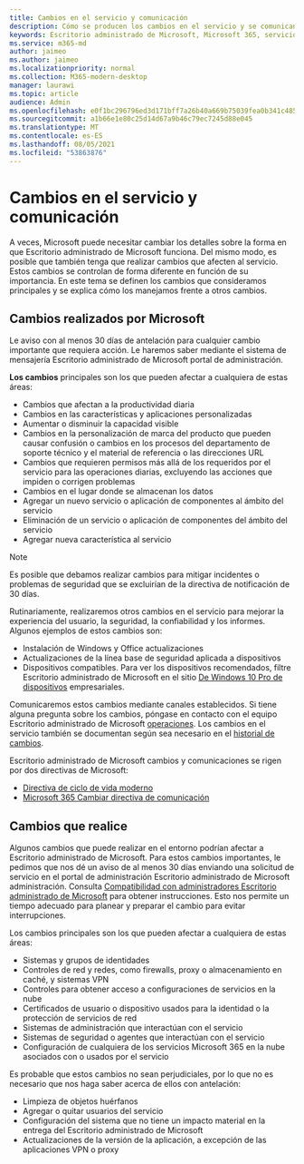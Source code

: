 ```yaml
---
title: Cambios en el servicio y comunicación
description: Cómo se producen los cambios en el servicio y se comunican
keywords: Escritorio administrado de Microsoft, Microsoft 365, servicio, documentación
ms.service: m365-md
author: jaimeo
ms.author: jaimeo
ms.localizationpriority: normal
ms.collection: M365-modern-desktop
manager: laurawi
ms.topic: article
audience: Admin
ms.openlocfilehash: e0f1bc296796ed3d171bff7a26b40a669b75039fea0b341c4851536069e2ab53
ms.sourcegitcommit: a1b66e1e80c25d14d67a9b46c79ec7245d88e045
ms.translationtype: MT
ms.contentlocale: es-ES
ms.lasthandoff: 08/05/2021
ms.locfileid: "53863876"
---
```

# <a name="service-changes-and-communication"></a>Cambios en el servicio y comunicación

A veces, Microsoft puede necesitar cambiar los detalles sobre la forma en que Escritorio administrado de Microsoft funciona. Del mismo modo, es posible que también tenga que realizar cambios que afecten al servicio. Estos cambios se controlan de forma diferente en función de su importancia. En este tema se definen los cambios que consideramos principales y se explica cómo los manejamos frente a otros cambios.



## <a name="changes-made-by-microsoft"></a>Cambios realizados por Microsoft

Le aviso con al menos 30 días de antelación para cualquier cambio importante que requiera acción. Le haremos saber mediante el sistema de mensajería Escritorio administrado de Microsoft portal de administración.

**Los cambios** principales son los que pueden afectar a cualquiera de estas áreas:
- Cambios que afectan a la productividad diaria
- Cambios en las características y aplicaciones personalizadas
- Aumentar o disminuir la capacidad visible
- Cambios en la personalización de marca del producto que pueden causar confusión o cambios en los procesos del departamento de soporte técnico y el material de referencia o las direcciones URL
- Cambios que requieren permisos más allá de los requeridos por el servicio para las operaciones diarias, excluyendo las acciones que impiden o corrigen problemas
- Cambios en el lugar donde se almacenan los datos
- Agregar un nuevo servicio o aplicación de componentes al ámbito del servicio
- Eliminación de un servicio o aplicación de componentes del ámbito del servicio
- Agregar nueva característica al servicio

> [!NOTE]
> Es posible que debamos realizar cambios para mitigar incidentes o problemas de seguridad que se excluirían de la directiva de notificación de 30 días.

Rutinariamente, realizaremos otros cambios en el servicio para mejorar la experiencia del usuario, la seguridad, la confiabilidad y los informes. Algunos ejemplos de estos cambios son:

- Instalación de Windows y Office actualizaciones
- Actualizaciones de la línea base de seguridad aplicada a dispositivos
- Dispositivos compatibles. Para ver los dispositivos recomendados, filtre Escritorio administrado de Microsoft en el sitio [De Windows 10 Pro de dispositivos](https://www.microsoft.com/windowsforbusiness/view-all-devices) empresariales.

Comunicaremos estos cambios mediante canales establecidos. Si tiene alguna pregunta sobre los cambios, póngase en contacto con el equipo Escritorio administrado de Microsoft [operaciones](../working-with-managed-desktop/admin-support.md). Los cambios en el servicio también se documentan según sea necesario en el [historial de cambios](../change-history-managed-desktop.md).

Escritorio administrado de Microsoft cambios y comunicaciones se rigen por dos directivas de Microsoft:
- [Directiva de ciclo de vida moderno](https://support.microsoft.com/help/30881/modern-lifecycle-policy)
- [Microsoft 365 Cambiar directiva de comunicación](/office365/admin/manage/message-center)

## <a name="changes-you-make"></a>Cambios que realice

Algunos cambios que puede realizar en el entorno podrían afectar a Escritorio administrado de Microsoft. Para estos cambios importantes, le pedimos que nos dé un aviso de al menos 30 días enviando una solicitud de servicio en el portal de administración Escritorio administrado de Microsoft administración. Consulta [Compatibilidad con administradores Escritorio administrado de Microsoft](../working-with-managed-desktop/admin-support.md) para obtener instrucciones. Esto nos permite un tiempo adecuado para planear y preparar el cambio para evitar interrupciones.

Los cambios principales son los que pueden afectar a cualquiera de estas áreas:

- Sistemas y grupos de identidades
- Controles de red y redes, como firewalls, proxy o almacenamiento en caché, y sistemas VPN
- Controles para obtener acceso a configuraciones de servicios en la nube
- Certificados de usuario o dispositivo usados para la identidad o la protección de servicios de red
- Sistemas de administración que interactúan con el servicio
- Sistemas de seguridad o agentes que interactúan con el servicio
- Configuración de cualquiera de los servicios Microsoft 365 en la nube asociados con o usados por el servicio

Es probable que estos cambios no sean perjudiciales, por lo que no es necesario que nos haga saber acerca de ellos con antelación:

- Limpieza de objetos huérfanos
- Agregar o quitar usuarios del servicio
- Configuración del sistema que no tiene un impacto material en la entrega del Escritorio administrado de Microsoft
- Actualizaciones de la versión de la aplicación, a excepción de las aplicaciones VPN o proxy